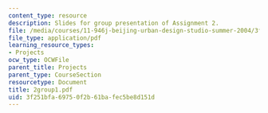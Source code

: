 ```yaml
---
content_type: resource
description: Slides for group presentation of Assignment 2.
file: /media/courses/11-946j-beijing-urban-design-studio-summer-2004/3f251bfa69750f2b61bafec5be8d151d_2group1.pdf
file_type: application/pdf
learning_resource_types:
- Projects
ocw_type: OCWFile
parent_title: Projects
parent_type: CourseSection
resourcetype: Document
title: 2group1.pdf
uid: 3f251bfa-6975-0f2b-61ba-fec5be8d151d
---
```

